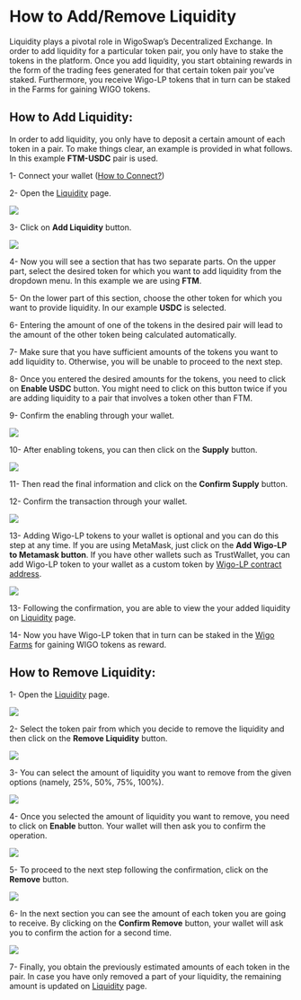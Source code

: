 # How to Add/Remove Liquidity

Liquidity plays a pivotal role in WigoSwap’s Decentralized Exchange. In order to add liquidity for a particular token pair, you only have to stake the tokens in the platform. Once you add liquidity, you start obtaining rewards in the form of the trading fees generated for that certain token pair you’ve staked. Furthermore, you receive Wigo-LP tokens that in turn can be staked in the Farms for gaining WIGO tokens.&#x20;

## **How to Add Liquidity:**&#x20;

In order to add liquidity, you only have to deposit a certain amount of each token in a pair. To make things clear, an example is provided in what follows. In this example **FTM-USDC** pair is used.



1- Connect your wallet ([How to Connect?](connect-your-wallet-to-wigoswap.md))

2- Open the [Liquidity](https://wigoswap.io/liquidity) page.

![](../.gitbook/assets/67D968F3-BB1A-480E-A339-89AF654054F7\_1\_201\_a.jpeg)

3- Click on **Add Liquidity** button.

![](../.gitbook/assets/5E5CC59C-131D-460B-BA0C-9E1E1BD11F4A\_1\_201\_a.jpeg)

4- Now you will see a section that has two separate parts. On the upper part, select the desired token for which you want to add liquidity from the dropdown menu. In this example we are using **FTM**.

5- On the lower part of this section, choose the other token for which you want to provide liquidity. In our example **USDC** is selected.

6- Entering the amount of one of the tokens in the desired pair will lead to the amount of the other token being calculated automatically.

7- Make sure that you have sufficient amounts of the tokens you want to add liquidity to. Otherwise, you will be unable to proceed to the next step.

8- Once you entered the desired amounts for the tokens, you need to click on **Enable USDC** button. You might need to click on this button twice if you are adding liquidity to a pair that involves a token other than FTM.

9- Confirm the enabling through your wallet.

![](../.gitbook/assets/75ED7419-0C77-454C-88D3-5BC915514E0D\_1\_201\_a.jpeg)

10- After enabling tokens, you can then click on the **Supply** button.

![](../.gitbook/assets/AF6A5CED-8071-4A79-87EF-B1D38B9A9BE6\_1\_201\_a.jpeg)

11- Then read the final information and click on the **Confirm Supply** button.

12- Confirm the transaction through your wallet.

![](../.gitbook/assets/D8A96516-1DE7-4AC5-8208-51A98E228689\_1\_201\_a.jpeg)

13- Adding Wigo-LP tokens to your wallet is optional and you can do this step at any time. If you are using MetaMask, just click on the **Add Wigo-LP to Metamask button**. If you have other wallets such as TrustWallet, you can add Wigo-LP token to your wallet as a custom token by [Wigo-LP contract address](../smart-contracts/token-addresses.md).&#x20;

![](../.gitbook/assets/F5FC6CB3-3AF4-4D9D-8D30-85616A92F411\_1\_201\_a.jpeg)

13- Following the confirmation, you are able to view the your added liquidity on [Liquidity](https://wigoswap.io/liquidity) page.

14- Now you have Wigo-LP token that in turn can be staked in the [Wigo Farms](../products/yield-farming-wigofarm.md) for gaining WIGO tokens as reward.

## **How to Remove Liquidity:**&#x20;

1- Open the [Liquidity](https://wigoswap.io/liquidity) page.

![](../.gitbook/assets/12EF0F8A-AC4E-4AF4-8021-D14DFAA986EA\_1\_201\_a.jpeg)

2- Select the token pair from which you decide to remove the liquidity and then click on the **Remove Liquidity** button.

![](<../.gitbook/assets/C3750B49-E683-44B8-92AA-075DA1F719B3\_1\_201\_a (1).jpeg>)

3- You can select the amount of liquidity you want to remove from the given options (namely, 25%, 50%, 75%, 100%).&#x20;

![](../.gitbook/assets/C3750B49-E683-44B8-92AA-075DA1F719B3\_1\_201\_a.jpeg)

4- Once you selected the amount of liquidity you want to remove, you need to click on **Enable** button. Your wallet will then ask you to confirm the operation.&#x20;

![](../.gitbook/assets/E597C895-499B-4BBC-AAF2-7C4C2A382FCC\_1\_201\_a.jpeg)

5- To proceed to the next step following the confirmation, click on the **Remove** button.

![](../.gitbook/assets/66375119-D926-4BE1-A598-840549E7DE43\_1\_201\_a.jpeg)

6- In the next section you can see the amount of each token you are going to receive. By clicking on the **Confirm Remove** button, your wallet will ask you to confirm the action for a second time.

![](../.gitbook/assets/D04D4274-5F3B-4E78-B40E-0D86C954DDC5\_1\_201\_a.jpeg)

7- Finally, you obtain the previously estimated amounts of each token in the pair. In case you have only removed a part of your liquidity, the remaining amount is updated on [Liquidity](https://wigoswap.io/liquidity) page.&#x20;
